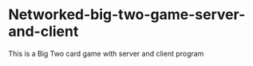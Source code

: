 # Networked-big-two-game-server-and-client
This is a Big Two card game with server and client program
